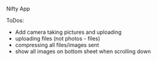 Nifty App

ToDos:
- Add camera taking pictures and uploading
- uploading files (not photos - files)
- compressing all files/images sent
- show all images on bottom sheet when scrolling down